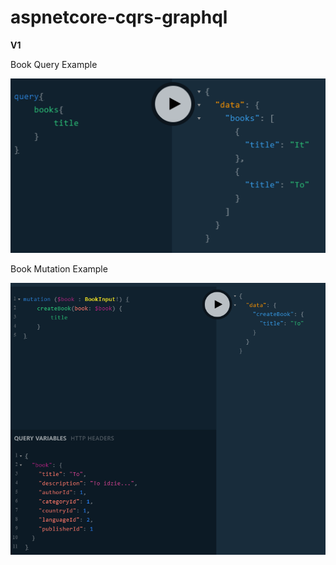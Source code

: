 # aspnetcore-cqrs-graphql
<b>V1</b>

Book Query Example

![Book Query Example](./screenshots/bookquery.png)

Book Mutation Example

![Book Query Example](./screenshots/bookmutation.png)
